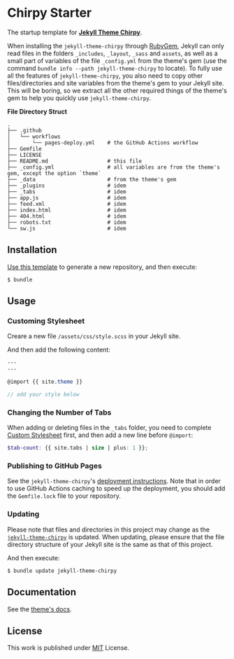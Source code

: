 # Chirpy Starter

The startup template for [**Jekyll Theme Chirpy**][chirpy].

When installing the `jekyll-theme-chirpy` through [RubyGem][gem], Jekyll can only read files in the folders `_includes`, `_layout`, `_sass` and `assets`, as well as a small part of variables of the file `_config.yml` from the theme's gem (use the command `bundle info --path jekyll-theme-chirpy` to locate). To fully use all the features of `jekyll-theme-chirpy`, you also need to copy other files/directories and site variables from the theme's gem to your Jekyll site. This will be boring, so we extract all the other required things of the theme's gem to help you quickly use `jekyll-theme-chirpy`.

[gem]: https://rubygems.org/gems/jekyll-theme-chirpy
[chirpy]: https://github.com/cotes2020/jekyll-theme-chirpy/

**File Directory Struct**

```shell
.
├── .github
│   └── workflows
│       └── pages-deploy.yml    # the GitHub Actions workflow
├── Gemfile
├── LICENSE
├── README.md                   # this file
├── _config.yml                 # all variables are from the theme's gem, except the option `theme`
├── _data                       # from the theme's gem
├── _plugins                    # idem
├── _tabs                       # idem
├── app.js                      # idem
├── feed.xml                    # idem
├── index.html                  # idem
├── 404.html                    # idem
├── robots.txt                  # idem
└── sw.js                       # idem

```

## Installation

[Use this template][usetemplate] to generate a new repository, and then execute:

[usetemplate]: https://github.com/cotes2020/chirpy-starter/generate

```
$ bundle
```

## Usage

### Customing Stylesheet

Creare a new file `/assets/css/style.scss` in your Jekyll site.

And then add the following content:

```scss
---
---

@import {{ site.theme }}

// add your style below
```

### Changing the Number of Tabs

When adding or deleting files in the `_tabs` folder, you need to complete [Custom Stylesheet](#custom-stylesheet) first, and then add a new line before `@import`:

```scss
$tab-count: {{ site.tabs | size | plus: 1 }};
```

### Publishing to GitHub Pages

See the `jekyll-theme-chirpy`'s [deployment instructions](https://github.com/cotes2020/jekyll-theme-chirpy#deployment). Note that in order to use GitHub Actions caching to speed up the deployment, you should add the `Gemfile.lock` file to your repository.

### Updating

Please note that files and directories in this project may change as the [`jekyll-theme-chirpy`][chirpy] is updated. When updating, please ensure that the file directory structure of your Jekyll site is the same as that of this project.

And then execute:

```console
$ bundle update jekyll-theme-chirpy
```

## Documentation

See the [theme's docs](https://github.com/cotes2020/jekyll-theme-chirpy#documentation).

## License

This work is published under [MIT](https://github.com/cotes2020/chirpy-starter/blob/master/LICENSE) License.
